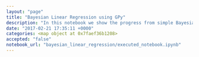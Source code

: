 ```yaml
---
layout: "page"
title: "Bayesian Linear Regression using GPy"
description: "In this notebook we show the progress from simple Bayesian linear regression to Gaussian processes. We show the weight space and function space of GPs using GPy. We focus on using custom base functions to create kernels and do Bayesian estimates of kernel parameters on the base functions."
date: "2017-02-21 17:35:11 +0000"
categories: <map object at 0x7faef36b1208>
accepted: "false"
notebook_url: "bayesian_linear_regression/executed_notebook.ipynb"
---
```

